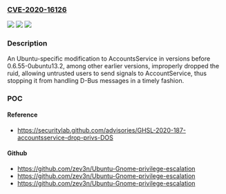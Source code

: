 ### [CVE-2020-16126](https://cve.mitre.org/cgi-bin/cvename.cgi?name=CVE-2020-16126)
![](https://img.shields.io/static/v1?label=Product&message=accountsservice&color=blue)
![](https://img.shields.io/static/v1?label=Version&message=0.6.35-0ubuntu7.3%3C%200.6.35-0ubuntu7.3%2Besm2%20&color=brighgreen)
![](https://img.shields.io/static/v1?label=Vulnerability&message=CWE-269%20Improper%20Privilege%20Management&color=brighgreen)

### Description

An Ubuntu-specific modification to AccountsService in versions before 0.6.55-0ubuntu13.2, among other earlier versions, improperly dropped the ruid, allowing untrusted users to send signals to AccountService, thus stopping it from handling D-Bus messages in a timely fashion.

### POC

#### Reference
- https://securitylab.github.com/advisories/GHSL-2020-187-accountsservice-drop-privs-DOS

#### Github
- https://github.com/zev3n/Ubuntu-Gnome-privilege-escalation
- https://github.com/zev3n/Ubuntu-Gnome-privilege-escalation
- https://github.com/zev3n/Ubuntu-Gnome-privilege-escalation

